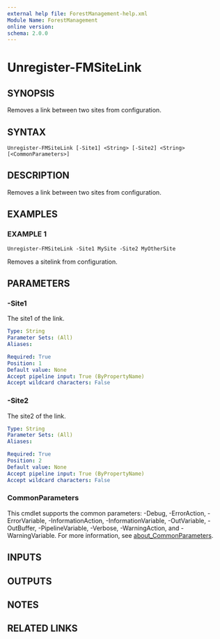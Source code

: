 ```yaml
---
external help file: ForestManagement-help.xml
Module Name: ForestManagement
online version:
schema: 2.0.0
---
```


# Unregister-FMSiteLink

## SYNOPSIS
Removes a link between two sites from configuration.

## SYNTAX

```
Unregister-FMSiteLink [-Site1] <String> [-Site2] <String> [<CommonParameters>]
```

## DESCRIPTION
Removes a link between two sites from configuration.

## EXAMPLES

### EXAMPLE 1
```
Unregister-FMSiteLink -Site1 MySite -Site2 MyOtherSite
```

Removes a sitelink from configuration.

## PARAMETERS

### -Site1
The site1 of the link.

```yaml
Type: String
Parameter Sets: (All)
Aliases:

Required: True
Position: 1
Default value: None
Accept pipeline input: True (ByPropertyName)
Accept wildcard characters: False
```

### -Site2
The site2 of the link.

```yaml
Type: String
Parameter Sets: (All)
Aliases:

Required: True
Position: 2
Default value: None
Accept pipeline input: True (ByPropertyName)
Accept wildcard characters: False
```

### CommonParameters
This cmdlet supports the common parameters: -Debug, -ErrorAction, -ErrorVariable, -InformationAction, -InformationVariable, -OutVariable, -OutBuffer, -PipelineVariable, -Verbose, -WarningAction, and -WarningVariable. For more information, see [about_CommonParameters](http://go.microsoft.com/fwlink/?LinkID=113216).

## INPUTS

## OUTPUTS

## NOTES

## RELATED LINKS

